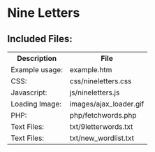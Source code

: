 Nine Letters
===========================

Included Files:
---------------
<table>
  <tr><th>Description</th><th>File</th></tr>
  <tr><td>Example usage:</td><td>example.htm</td></tr>
  <tr><td>CSS:</td><td>css/nineletters.css</td></tr>
  <tr><td>Javascript:</td><td>js/nineletters.js</td></tr>
  <tr><td>Loading Image:</td><td>images/ajax_loader.gif</td></tr>
  <tr><td>PHP:</td><td>php/fetchwords.php</td></tr>
  <tr><td>Text Files:</td><td>txt/9letterwords.txt</td></tr>
  <tr><td>Text Files:</td><td>txt/new_wordlist.txt</td></tr>
</table>
